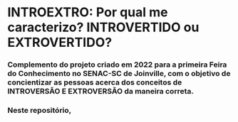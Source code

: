 # INTROEXTRO: Por qual me caracterizo? INTROVERTIDO ou EXTROVERTIDO?

### Complemento do projeto criado em 2022 para a primeira Feira do Conhecimento no SENAC-SC de Joinville, com o objetivo de concientizar as pessoas acerca dos conceitos de INTROVERSÃO E EXTROVERSÃO da maneira correta.
### Neste repositório, 
